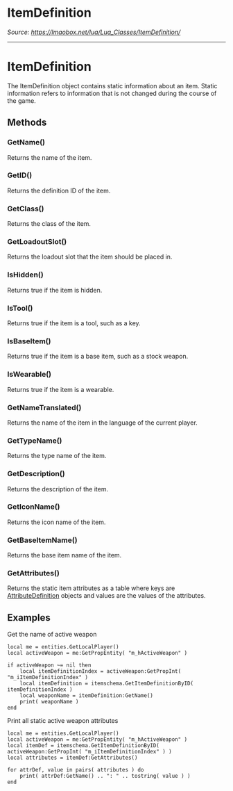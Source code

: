 # ItemDefinition

*Source: https://lmaobox.net/lua/Lua_Classes/ItemDefinition/*

---



# ItemDefinition


The ItemDefinition object contains static information about an item. Static information refers to information that is not changed during the course of the game.


## Methods


### GetName()


Returns the name of the item.


### GetID()


Returns the definition ID of the item.


### GetClass()


Returns the class of the item.


### GetLoadoutSlot()


Returns the loadout slot that the item should be placed in.


### IsHidden()


Returns true if the item is hidden.


### IsTool()


Returns true if the item is a tool, such as a key.


### IsBaseItem()


Returns true if the item is a base item, such as a stock weapon.


### IsWearable()


Returns true if the item is a wearable.


### GetNameTranslated()


Returns the name of the item in the language of the current player.


### GetTypeName()


Returns the type name of the item.


### GetDescription()


Returns the description of the item.


### GetIconName()


Returns the icon name of the item.


### GetBaseItemName()


Returns the base item name of the item.


### GetAttributes()


Returns the static item attributes as a table where keys are [AttributeDefinition](../AttributeDefinition) objects and values are the values of the attributes.


## Examples


Get the name of active weapon
```
local me = entities.GetLocalPlayer()
local activeWeapon = me:GetPropEntity( "m_hActiveWeapon" )

if activeWeapon ~= nil then
    local itemDefinitionIndex = activeWeapon:GetPropInt( "m_iItemDefinitionIndex" )
    local itemDefinition = itemschema.GetItemDefinitionByID( itemDefinitionIndex )
    local weaponName = itemDefinition:GetName()
    print( weaponName )
end

```

Print all static active weapon attributes
```
local me = entities.GetLocalPlayer()
local activeWeapon = me:GetPropEntity( "m_hActiveWeapon" )
local itemDef = itemschema.GetItemDefinitionByID( activeWeapon:GetPropInt( "m_iItemDefinitionIndex" ) )
local attributes = itemDef:GetAttributes()

for attrDef, value in pairs( attributes ) do
    print( attrDef:GetName() .. ": " .. tostring( value ) )
end

```


